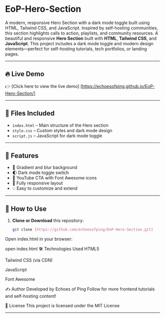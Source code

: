 # EoP-Hero-Section
A modern, responsive Hero Section with a dark mode toggle built using HTML, Tailwind CSS, and JavaScript. Inspired by self-hosting communities, this section highlights calls to action, playlists, and community resources.
A beautiful and responsive **Hero Section** built with **HTML**, **Tailwind CSS**, and **JavaScript**. This project includes a dark mode toggle and modern design elements—perfect for self-hosting tutorials, tech portfolios, or landing pages.

---

## 🔥 Live Demo

👉 [Click here to view the live demo] [https://echoesofping.github.io/EoP-Hero-Section/]  


---

## 📂 Files Included

- `index.html` – Main structure of the Hero section
- `style.css` – Custom styles and dark mode design
- `script.js` – JavaScript for dark mode toggle

---

## 📸 Features

- 🎨 Gradient and blur background
- 🌓 Dark mode toggle switch
- 🎥 YouTube CTA with Font Awesome icons
- 📱 Fully responsive layout
- 💡 Easy to customize and extend

---

## 🚀 How to Use

1. **Clone or Download** this repository:
   ```bash
   git clone [https://github.com/echoesofping/EoP-Hero-Section.git]
Open index.html in your browser:

open index.html
🛠 Technologies Used
HTML5

Tailwind CSS (via CDN)

JavaScript

Font Awesome

✍️ Author
Developed by Echoes of Ping
Follow for more frontend tutorials and self-hosting content!

📜 License
This project is licensed under the MIT License

---
